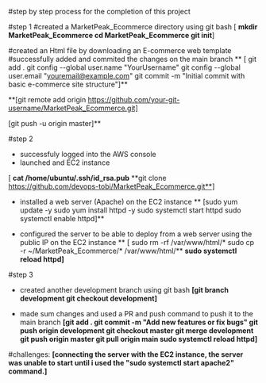 #step by step process for the completion of this project

#step 1
 #created a MarketPeak_Ecommerce directory using git bash
   [ **mkdir MarketPeak_Ecommerce
    cd MarketPeak_Ecommerce
    git init**]

#created an Html file by downloading an E-commerce web template
#successfully added and commited the changes on the main branch
   **  [  git add .
       git config --global user.name "YourUsername"
       git config --global user.email "youremail@example.com"
       git commit -m "Initial commit with basic e-commerce site structure"]**

**[git remote add origin https://github.com/your-git-username/MarketPeak_Ecommerce.git]

[git push -u origin master]**

#step 2
-  successfuly logged into the AWS console 
-  launched and EC2 instance

 [ **cat /home/ubuntu/.ssh/id_rsa.pub**
**git clone https://github.com/devops-tobi/MarketPeak_Ecommerce.git**]

-  installed a web server (Apache) on the EC2 instance
**  [sudo yum update -y
sudo yum install httpd -y
sudo systemctl start httpd
sudo systemctl enable httpd]**

-  configured the server to be able to deploy from a web server using the public IP on the EC2 instance
** [ sudo rm -rf /var/www/html/*
sudo cp -r ~/MarketPeak_Ecommerce/* /var/www/html/**
**sudo systemctl reload httpd]**


#step 3
-  created another development branch using git bash
  **[git branch development
git checkout development]**

-  made sum changes and used a PR and push command to push it to the main branch
**[git add .
git commit -m "Add new features or fix bugs"
git push origin development
git checkout master
git merge development
git push origin master
git pull origin main
sudo systemctl reload httpd]**

#challenges:
**[connecting the server with the EC2 instance, the server was unable to start until i used the "sudo systemctl start apache2" command.]**

